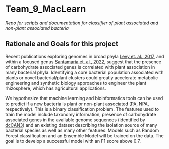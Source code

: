 # Team_9_MacLearn
*Repo for scripts and documentation for classifier of plant associated and non-plant associated bacteria*

## Rationale and Goals for this project
Recent publications exploring genomes in broad phyla [Levy et. al., 2017](https://www.nature.com/articles/s41588-017-0012-9), and within a focused genus [Santamaria et. al., 2022](https://www.ncbi.nlm.nih.gov/pmc/articles/PMC9769992/), suggest that the presence of carbohydrate associated genes is correlated with plant association in many bacterial phyla. Identifying a core bacterial population associated with plants or novel bacterial/plant clusters could greatly accelerate metabolic engineering and synthetic biology approaches to engineer the plant rhizosphere, which has agricultural applications. 

We hypothesize that machine learning and bioinformatics tools can be used to predict if a new bacteria is plant or non-plant associated (PA, NPA, respectively). This is a binary classification problem. The features used to train the model include taxonomy information, presence of carbohydrate associated genes in the available genome sequences (identified by [dcCAN3](https://bcb.unl.edu/dbCAN2/)) and an existing dataset describing the isolation source of many bacterial species as well as many other features. Models such as Random Forest classification and an Ensemble Model will be trained on the data. The goal is to develop a successful model with an F1 score above 0.7.
